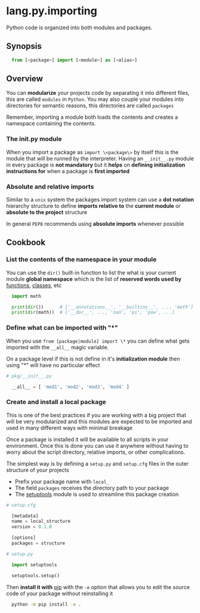 # lang.py.importing

Python code is organized into both modules and packages.

## Synopsis

```py
  from [<package>] import [<module>] as [<alias>]
```

## Overview

You can **modularize** your projects code by separating it into different
files, this are called `modules` in `Python`. You may also couple your modules
into directories for semantic reasons, this directories are called `packages`

Remember, importing a module both loads the contents and creates a namespace
containing the contents.

### The __init__.py module

When you import a package as `import \<package\>` by itself this is the module
that will be runned by the interpreter. Having an `__init__.py` module in
every package is **not mandatory** but it **helps** on **defining initialization
instructions for** when a package is **first imported**

### Absolute and relative imports

Similar to a `unix` system the packages import system can use a **dot
notation** hierarchy structure to define **imports relative to** the **current
module** or **absolute to the project** structure

In general `PEP8` recommends using **absolute imports** whenever possible

## Cookbook

### List the contents of the namespace in your module

You can use the `dir()` built-in function to list the what is your current
module **global namespace** which is the list of **reserved words used by**
[functions](./8xrz.md), [classes](./unhs.md), etc

```py
  import math

  print(dir())      # ['__annotations__', '__builtins__', ..., 'math']
  print(dir(math))  # ['__doc__', ..., 'nan', 'pi', 'pow', ...]
```

### Define what can be imported with "*"

When you use `from [package|module] import \*` you can define what gets imported
with the `__all__` magic variable.

On a package level if this is not define in it's **initialization module** then
using "\*" will have no particular effect

```py
# pkg/__init__.py

  __all__ = [ 'mod1', 'mod2', 'mod3', 'mod4' ]
```

### Create and install a local package

This is one of the best practices if you are working with a big project that
will be very modularized and this modules are expected to be imported and used
in many different ways with minimal breakage

Once a package is installed it will be available to all scripts in your
environment. Once this is done you can use it anywhere without having to worry
about the script directory, relative imports, or other complications.

The simplest way is by defining a `setup.py` and `setup.cfg` files in the outer
structure of your projects

- Prefix your package name with `local_`
- The field `packages` receives the directory path to your package
- The [setuptools](./yvh3.md) module is used to streamline this package creation

```py
# setup.cfg

  [metadata]
  name = local_structure
  version = 0.1.0

  [options]
  packages = structure

# setup.py

  import setuptools

  setuptools.setup()
```

Then **install it with** [pip](./eioz.md) with the `-e` option that allows you
to edit the source code of your package without reinstalling it

```sh
  python -m pip install -e .
```
